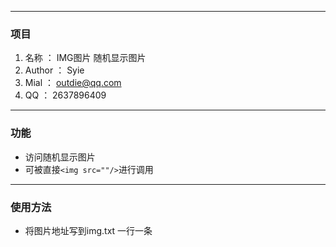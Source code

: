 ------------

### 项目

1. 名称 ： IMG图片 随机显示图片
1. Author ： Syie
1. Mial ： outdie@qq.com
1. QQ ： 2637896409

------------

### 功能
- 访问随机显示图片
- 可被直接`<img src=""/>`进行调用

------------
### 使用方法
- 将图片地址写到img.txt 一行一条


